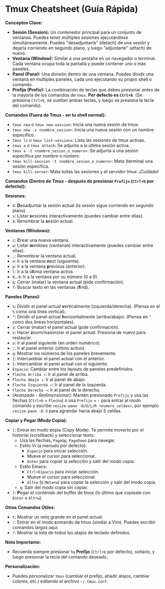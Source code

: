 # **Tmux Cheatsheet (Guía Rápida)**

**Conceptos Clave:**

*   **Sesión (Session):** Un contenedor principal para un conjunto de ventanas. Puedes tener múltiples sesiones ejecutándose simultáneamente. Puedes "desadjuntarte" (detach) de una sesión y dejarla corriendo en segundo plano, y luego "adjuntarte" (attach) de nuevo.
*   **Ventana (Window):** Similar a una pestaña en un navegador o terminal. Cada ventana ocupa toda la pantalla y puede contener uno o más paneles.
*   **Panel (Pane):** Una división dentro de una ventana. Puedes dividir una ventana en múltiples paneles, cada uno ejecutando su propio shell o comando.
*   **Prefijo (Prefix):** La combinación de teclas que debes presionar *antes* de la mayoría de los comandos de `tmux`. **Por defecto es `Ctrl+b`**. (Se presiona `Ctrl+b`, se sueltan ambas teclas, y luego se presiona la tecla del comando).

**Comandos (Fuera de Tmux - en tu shell normal):**

*   `tmux new` o `tmux new-session`: Inicia una nueva sesión de tmux.
*   `tmux new -s <nombre_sesion>`: Inicia una nueva sesión con un nombre específico.
*   `tmux ls` o `tmux list-sessions`: Lista las sesiones de tmux activas.
*   `tmux a` o `tmux attach`: Se adjunta a la última sesión activa.
*   `tmux a -t <nombre_sesion_o_numero>`: Se adjunta a una sesión específica por nombre o número.
*   `tmux kill-session -t <nombre_sesion_o_numero>`: Mata (termina) una sesión específica.
*   `tmux kill-server`: Mata todas las sesiones y el servidor tmux. ¡Cuidado!

**Comandos (Dentro de Tmux - después de presionar `Prefijo` (`Ctrl+b` por defecto)):**

**Sesiones:**

*   `d`: **D**esadjuntar la sesión actual (la sesión sigue corriendo en segundo plano).
*   `s`: Listar **s**esiones interactivamente (puedes cambiar entre ellas).
*   `$`: Renombrar la **s**esión actual.

**Ventanas (Windows):**

*   `c`: **C**rear una nueva ventana.
*   `w`: Listar **w**indows (ventanas) interactivamente (puedes cambiar entre ellas).
*   `,`: Renombrar la ventana actual.
*   `n`: Ir a la ventana **n**ext (siguiente).
*   `p`: Ir a la ventana **p**revious (anterior).
*   `l`: Ir a la ú**l**tima ventana activa.
*   `0`...`9`: Ir a la ventana por su número (0 a 9).
*   `&`: Cerrar (matar) la ventana actual (pide confirmación).
*   `f`: Buscar texto en las ventanas (**f**ind).

**Paneles (Panes):**

*   `%`: Dividir el panel actual **v**erticalmente (izquierda/derecha). (Piensa en el `%` como una línea vertical).
*   `"`: Dividir el panel actual **h**orizontalmente (arriba/abajo). (Piensa en `"` como dos líneas horizontales).
*   `x`: Cerrar (matar) el panel actual (pide confirmación).
*   `z`: Hacer **z**oom/maximizar el panel actual. Presiona de nuevo para restaurar.
*   `o`: Ir al panel siguiente (en orden numérico).
*   `;`: Ir al panel anterior (último activo).
*   `q`: Mostrar los números de los paneles brevemente.
*   `{`: Intercambiar el panel actual con el anterior.
*   `}`: Intercambiar el panel actual con el siguiente.
*   `Espacio`: Cambiar entre los layouts de paneles predefinidos.
*   `Flecha Arriba ↑`: Ir al panel de arriba.
*   `Flecha Abajo ↓`: Ir al panel de abajo.
*   `Flecha Izquierda ←`: Ir al panel de la izquierda.
*   `Flecha Derecha →`: Ir al panel de la derecha.
*   *(Avanzado - Redimensionar)*: Mantén presionado `Prefijo` y usa las flechas (`Ctrl+b` + `Flecha`) o usa `Prefijo` + `:` para entrar al modo comando y escribe `resize-pane -D/U/L/R <numero_celdas>`, por ejemplo `resize-pane -D 5` para agrandar hacia abajo 5 celdas.

**Copiar y Pegar (Modo Copia):**

*   `[`: Entrar en modo **c**opia (Copy Mode). Te permite moverte por el historial (scrollback) y seleccionar texto.
    *   Usa las flechas, `PageUp`, `PageDown` para navegar.
    *   Estilo Vi (a menudo por defecto):
        *   `Espacio` para iniciar selección.
        *   Mueve el cursor para seleccionar.
        *   `Enter` para copiar la selección y salir del modo copia.
    *   Estilo Emacs:
        *   `Ctrl+Espacio` para iniciar selección.
        *   Mueve el cursor para seleccionar.
        *   `Alt+w` (o `Meta+w`) para copiar la selección y salir del modo copia.
    *   `q`: Salir del modo copia sin copiar.
*   `]`: **P**egar el contenido del buffer de tmux (lo último que copiaste con `Enter` o `Alt+w`).

**Otros Comandos Útiles:**

*   `t`: Mostrar un reloj grande en el panel actual.
*   `:`: Entrar en el modo **c**omando de tmux (similar a Vim). Puedes escribir comandos largos aquí.
*   `?`: Mostrar la lista de todos los atajos de teclado definidos.

**Nota Importante:**

*   Recuerda siempre presionar tu **Prefijo** (`Ctrl+b` por defecto), soltarlo, y *luego* presionar la tecla del comando deseado.

**Personalización:**

*   Puedes personalizar `tmux` (cambiar el prefijo, añadir atajos, cambiar colores, etc.) editando el archivo `~/.tmux.conf`.

